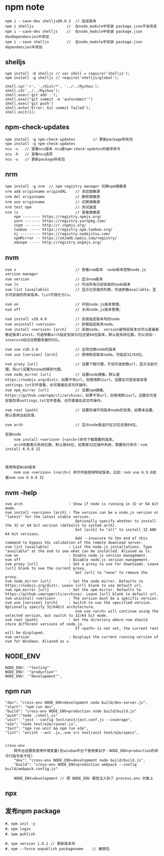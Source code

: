 # npm note 
    npm i --save-dev shelljs@0.8.3  // 指定版本
    npm i shelljs               //  在node_module中安装 package.json不会改变 
    npm i --save-dev shelljs    //  在node_module中安装 package.json devDependencies中添加
    npm i --save shelljs        //  在node_module中安装 package.json dependencies中添加

## shelljs
	npm install -D shelljs // var shell = require('shelljs');
	npm install -g shelljs // require('shelljs/global');
	
	shell.cp('-r', './dist/*', '../../Rychou');
	shell.cd('../../Rychou');
	shell.exec('git add .');
	shell.exec("git commit -m 'autocommit'")
	shell.exec('git push')
	shell.echo('Error: Git commit failed');
  	shell.exit(1);


## npm-check-updates
	npm install -g npm-check-updates        // 更新package所有包
    npm install -g npm-check-updates    
    ncu -v   // 查看ncu版本 ncu是npm-check-updates的缩写命令
    ncu -h   // 查看ncu选项
    ncu -u   // 更新package所有包

## nrm 
	npm install -g nrm  // npm registry manager 切换npm镜像源
	nrm add originname originURL   	// 添加镜像源
	nrm del originname				// 删除镜像源
	nrm use originname				// 切换镜像源
	nrm test npm					// 测试速度
	nrm ls 							// 查看镜像源
		npm -------- https://registry.npmjs.org/
		yarn ------- https://registry.yarnpkg.com/
		cnpm ------- http://r.cnpmjs.org/
		taobao ----- https://registry.npm.taobao.org/
		nj --------- https://registry.nodejitsu.com/
		npmMirror -- https://skimdb.npmjs.com/registry/
		edunpm ----- http://registry.enpmjs.org/


## nvm 
	nvm v 							// 查看nvm版本  node版本控制node.js version manager
	nvm version 					// 显示nvm版本
	nvm ls							// 列出所有已经安装的node版本
    nvm list [available] 			// 显示已安装的列表。可选参数available，显示可安装的所有版本。list可简化为ls。

    nvm on 							// 开启node.js版本管理。
    nvm off 						// 关闭node.js版本管理。

	nvm install v10.4.0				// 安装指定版本号的node
    nvm uninstall <version> 		// 卸载指定版本node。
	nvm install <version> [arch] 	// 安装node， version是特定版本也可以是最新稳定版本latest。可选参数arch指定安装32位还是64位版本，默认是系统位数。可以添加--insecure绕过远程服务器的SSL。

	nvm use v10.3.0					// 全局切换node的版本
	nvm use [version] [arch] 		// 使用制定版本node。可指定32/64位。
	
    nvm proxy [url]					// 设置下载代理。不加可选参数url，显示当前代理。将url设置为none则移除代理。
    nvm node_mirror [url] 			// 设置node镜像。默认是https://nodejs.org/dist/。如果不写url，则使用默认url。设置后可至安装目录settings.txt文件查看，也可直接在该文件操作。
    nvm npm_mirror [url] 			// 设置npm镜像。https://github.com/npm/cli/archive/。如果不写url，则使用默认url。设置后可至安装目录settings.txt文件查看，也可直接在该文件操作。

    nvm root [path] 				// 设置存储不同版本node的目录。如果未设置，默认使用当前目录。

    nvm arch 						// 显示node是运行在32位还是64位。

	安装node
		nvm install <version> [<arch>]命令下载需要的版本。
		arch参数表示系统位数，默认是64位，如果是32位操作系统，需要执行命令：nvm install 6.9.0 32



	使用特定Node版本
		nvm use <version> [<arch>] 命令开始使用特定版本。比如：nvm use 6.9.0或者nvm use 6.9.0 32



## nvm -help
	nvm arch                     : Show if node is running in 32 or 64 bit mode.
	nvm install <version> [arch] : The version can be a node.js version or "latest" for the latest stable version.
									Optionally specify whether to install the 32 or 64 bit version (defaults to system arch).
									Set [arch] to "all" to install 32 AND 64 bit versions.
									Add --insecure to the end of this command to bypass SSL validation of the remote download server.
	nvm list [available]         : List the node.js installations. Type "available" at the end to see what can be installed. Aliased as ls.
	nvm on                       : Enable node.js version management.
	nvm off                      : Disable node.js version management.
	nvm proxy [url]              : Set a proxy to use for downloads. Leave [url] blank to see the current proxy.
									Set [url] to "none" to remove the proxy.
	nvm node_mirror [url]        : Set the node mirror. Defaults to https://nodejs.org/dist/. Leave [url] blank to use default url.
	nvm npm_mirror [url]         : Set the npm mirror. Defaults to https://github.com/npm/cli/archive/. Leave [url] blank to default url.
	nvm uninstall <version>      : The version must be a specific version.
	nvm use [version] [arch]     : Switch to use the specified version. Optionally specify 32/64bit architecture.
									nvm use <arch> will continue using the selected version, but switch to 32/64 bit mode.
	nvm root [path]              : Set the directory where nvm should store different versions of node.js.
									If <path> is not set, the current root will be displayed.
	nvm version                  : Displays the current running version of nvm for Windows. Aliased as v.


## NODE_ENV
	NODE_ENV: '"testing"'
	NODE_ENV: '"production"'
	NODE_ENV: '"development"',


## npm run
    "dev": "cross-env NODE_ENV=development node build/dev-server.js",
    "start": "npm run dev",
    "build": "cross-env NODE_ENV=production node build/build.js"
    "push":"node ./shell.js"
    "unit": "jest --config test/unit/jest.conf.js --coverage",
    "e2e": "node test/e2e/runner.js",
    "test": "npm run unit && npm run e2e",
    "lint": "eslint --ext .js,.vue src test/unit test/e2e/specs",


    cross-env
        跨平台设置及使用环境变量(在window平台下使用类似于：NODE_ENV=production的命令行指令会卡住)
        "dev": "cross-env NODE_ENV=development node build/build.js",
        "build": "cross-env NODE_ENV=production webpack --config build/webpack.config.js" 
        
        NODE_ENV=development // 把 NODE_ENV 属性注入到了 process.env 对象上



## npx


## 发布npm package
    #、npm init -y
    #、npm login 
    #、npm puhlish

    #、npm version 1.0.1 // 更新版本号
    #、npm --force unpublish packagename    // 撤销包